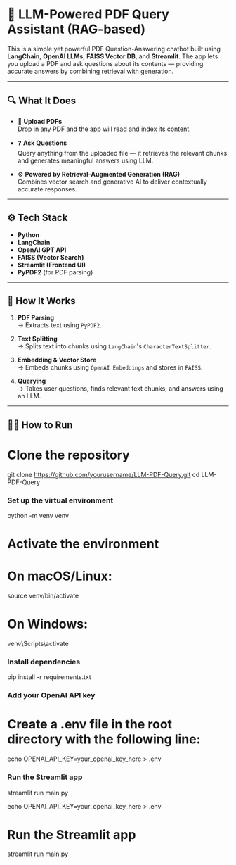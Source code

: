 # 🧠 LLM-Powered PDF Query Assistant (RAG-based)

This is a simple yet powerful PDF Question-Answering chatbot built using **LangChain**, **OpenAI LLMs**, **FAISS Vector DB**, and **Streamlit**. The app lets you upload a PDF and ask questions about its contents — providing accurate answers by combining retrieval with generation.

---

## 🔍 What It Does

- 📄 **Upload PDFs**  
  Drop in any PDF and the app will read and index its content.

- ❓ **Ask Questions**  
  Query anything from the uploaded file — it retrieves the relevant chunks and generates meaningful answers using LLM.

- ⚙️ **Powered by Retrieval-Augmented Generation (RAG)**  
  Combines vector search and generative AI to deliver contextually accurate responses.

---

## ⚙️ Tech Stack

- **Python**
- **LangChain**
- **OpenAI GPT API**
- **FAISS (Vector Search)**
- **Streamlit (Frontend UI)**
- **PyPDF2** (for PDF parsing)

---

## 🚀 How It Works

1. **PDF Parsing**  
   → Extracts text using `PyPDF2`.

2. **Text Splitting**  
   → Splits text into chunks using `LangChain`'s `CharacterTextSplitter`.

3. **Embedding & Vector Store**  
   → Embeds chunks using `OpenAI Embeddings` and stores in `FAISS`.

4. **Querying**  
   → Takes user questions, finds relevant text chunks, and answers using an LLM.

---

## 🧑‍💻 How to Run

# Clone the repository
git clone https://github.com/yourusername/LLM-PDF-Query.git
cd LLM-PDF-Query

### Set up the virtual environment
python -m venv venv

# Activate the environment
# On macOS/Linux:
source venv/bin/activate
# On Windows:
venv\Scripts\activate

### Install dependencies
pip install -r requirements.txt

### Add your OpenAI API key
# Create a .env file in the root directory with the following line:
echo OPENAI_API_KEY=your_openai_key_here > .env

### Run the Streamlit app
streamlit run main.py

echo OPENAI_API_KEY=your_openai_key_here > .env

# Run the Streamlit app
streamlit run main.py

 
